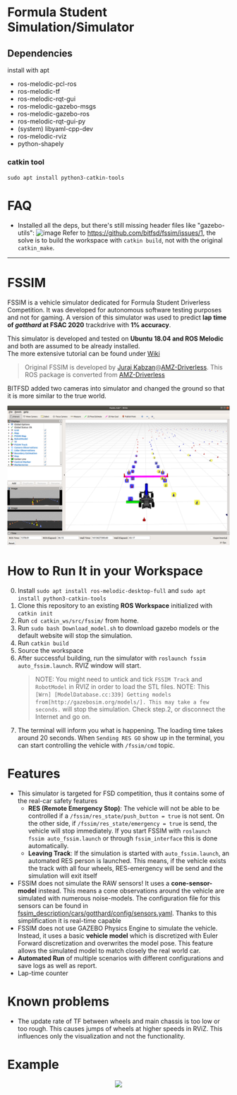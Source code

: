 # Formula Student Simulation/Simulator

## Dependencies
install with apt

- ros-melodic-pcl-ros
- ros-melodic-tf
- ros-melodic-rqt-gui
- ros-melodic-gazebo-msgs
- ros-melodic-gazebo-ros
- ros-melodic-rqt-gui-py
- (system) libyaml-cpp-dev
- ros-melodic-rviz
- python-shapely

### catkin tool

`sudo apt install python3-catkin-tools`

# FAQ

- Installed all the deps, but there's still missing header files like "gazebo-utils":
  ![image](https://github.com/HUAT-FSAC/fssim/assets/51020139/d92fb11a-f56b-4888-952f-dac5143456b4)
  Refer to https://github.com/bitfsd/fssim/issues/1, the solve is to build the workspace with `catkin build`, not with the original `catkin_make`.

---

# FSSIM 
FSSIM is a vehicle simulator dedicated for Formula Student Driverless Competition. It was developed for autonomous software testing purposes and not for gaming. A version of this simulator was used to predict **lap time of *gotthard* at FSAC 2020** trackdrive with **1% accuracy**. 

This simulator is developed and tested on **Ubuntu 18.04 and ROS Melodic** and both are assumed to be already installed.  
The more extensive tutorial can be found under [Wiki](fssim_doc/index.md)

> Original FSSIM is developed by [Juraj Kabzan](https://www.linkedin.com/in/juraj-kabzan-143698a1/)@[AMZ-Driverless](http://driverless.amzracing.ch/).
> This ROS package is converted from [AMZ-Driverless](https://github.com/AMZ-Driverless/fssim)

BITFSD added two cameras into simulator and changed the ground so that it is more similar to the true world.

<p align="center"> 
<img src="fssim_doc/img/cameras.png">
</p>

# How to Run It in your Workspace

0. Install `sudo apt install ros-melodic-desktop-full` and `sudo apt install python3-catkin-tools`
1. Clone this repository to an existing **ROS Workspace** initialized with `catkin init`
2. Run `cd catkin_ws/src/fssim/` from home.
3. Run `sudo bash Download_model.sh` to download gazebo models or the default website will stop the simulation.
3. Run `catkin build`
4. Source the workspace
5. After successful building, run the simulator with `roslaunch fssim auto_fssim.launch`. RVIZ window will start.
   > NOTE: You might need to untick and tick `FSSIM Track` and `RobotModel` in RVIZ in order to load the STL files. NOTE: This ` [Wrn] [ModelDatabase.cc:339] Getting models from[http://gazebosim.org/models/]. This may take a few seconds.` will stop the simulation. Check step.2, or disconnect the Internet and go on.
7. The terminal will inform you what is happening. The loading time takes around 20 seconds. When `Sending RES GO` show up in the terminal, you can start controlling the vehicle with `/fssim/cmd` topic.

# Features

* This simulator is targeted for FSD competition, thus it contains some of the real-car safety features
  * **RES (Remote Emergency Stop)**: The vehicle will not be able to be controlled if a `/fssim/res_state/push_button = true` is not sent. On the other side, if  `/fssim/res_state/emergency = true` is send, the vehicle will stop immediately. If you start FSSIM with `roslaunch fssim auto_fssim.launch` or through `fssim_interface` this is done automatically.
  * **Leaving Track**: If the simulation is started with `auto_fssim.launch`, an automated RES person is launched. This means, if the vehicle exists the track with all four wheels, RES-emergency will be send and the simulation will exit itself
* FSSIM does not simulate the RAW sensors! It uses a **cone-sensor-model** instead. This means a cone observations around the vehicle are simulated with numerous noise-models.  The configuration file for this sensors can be found in [fssim_description/cars/gotthard/config/sensors.yaml](fssim_description/cars/gotthard/config/sensors.yaml). Thanks to this simplification it is real-time capable
* FSSIM does not use GAZEBO Physics Engine to simulate the vehicle. Instead, it uses a basic **vehicle model** which is discretized with Euler Forward discretization and overwrites the model pose. This feature allows the simulated model to match closely the real world car.
* **Automated Run** of multiple scenarios with different configurations and save logs as well as report.
* Lap-time counter

# Known problems

* The update rate of TF between wheels and main chassis is too low or too rough. This causes jumps of wheels at higher speeds in RViZ. This influences only the visualization and not the functionality. 

# Example

<p align="center"> 
<img src="fssim_doc/img/fssim_demo.gif" width="700" />
</p>

